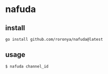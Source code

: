 # nafuda

## install 

```
go install github.com/roronya/nafuda@latest
```

## usage

```
$ nafuda channel_id
```
